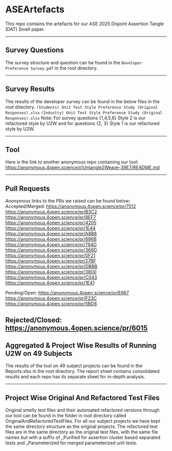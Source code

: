 # ASEArtefacts

This repo contains the artefacts for our ASE 2025 Disjoint Assertion Tangle (DAT) Smell paper.

---

## Survey Questions
The survey structure and question can be found in the ```Developer Preference Survey.pdf``` in the root directory.

------

## Survey Results
The results of the developer survey can be found in the below files in the root directory. 
```(Students) Unit Test Style Preference Study (Original Responses).xlsx```
```(Industry) Unit Test Style Preference Study (Original Responses).xlsx```
Note: For survey questions {1,4,5,6} Style 2 is our refactored style by U2W and for questions {2, 3} Style 1 is our refactored style by U2W. 


-----

## Tool
Here is the link to another anonymous repo containing our tool: https://anonymous.4open.science/r/Untangle2Weave-39E7/README.md

-----

## Pull Requests
Anonymous links to the PRs we raised can be found below:
Accepted/Merged: 
https://anonymous.4open.science/pr/7512
https://anonymous.4open.science/pr/B3C2
https://anonymous.4open.science/pr/8EF7
https://anonymous.4open.science/pr/4205
https://anonymous.4open.science/pr/1E44
https://anonymous.4open.science/pr/A8B8
https://anonymous.4open.science/pr/696B
https://anonymous.4open.science/pr/784D
https://anonymous.4open.science/pr/366D
https://anonymous.4open.science/pr/0F21
https://anonymous.4open.science/pr/27BF
https://anonymous.4open.science/pr/DBBB
https://anonymous.4open.science/pr/3800
https://anonymous.4open.science/pr/C043
https://anonymous.4open.science/pr/1E41

Pending/Open:
https://anonymous.4open.science/pr/E667
https://anonymous.4open.science/pr/F23C
https://anonymous.4open.science/pr/5BD8

Rejected/Closed:
https://anonymous.4open.science/pr/6015
----

## Aggregated & Project Wise Results of Running U2W on 49 Subjects
The results of the tool on 49 subject projects can be found in the Reports.xlsx in the root directory. The report sheet contains consolidated results and each repo has its separate sheet for in-depth analysis.

---- 

## Project Wise Original And Refactored Test Files  
Original smelly test files and their automated refactored versions through our tool can be found in the folder in root directory called OriginalAndRefactoredTestFiles. 
For all our subject projects we have kept the same directory structure as the original projects. The refactored test files are in the same directory as the original test files, with the same file names but with a suffix of _Purified for assertion cluster based separated tests and _Parameterized for merged parameterized unit tests.
